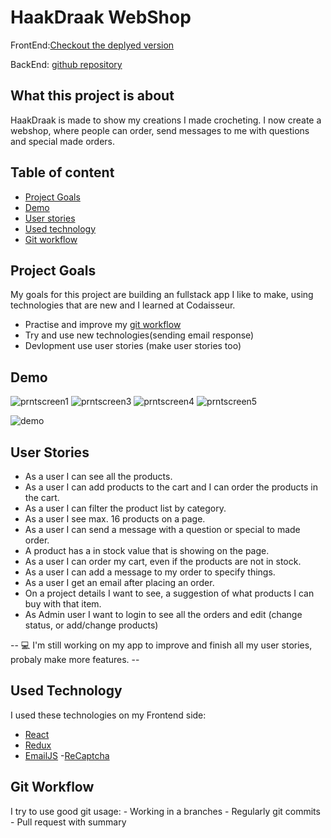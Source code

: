 # HaakDraak WebShop

FrontEnd:[Checkout the deplyed version](https://www.haakdraak.nl/Test)

BackEnd: [github repository](https://github.com/Mellieejj/Haakdraak-webshop-server)

## What this project is about

HaakDraak is made to show my creations I made crocheting. I now create a webshop, where people can order, send messages to me with questions and special made orders.

## Table of content

- [Project Goals](#project-goals)
- [Demo](#demo)
- [User stories](#user-stories)
- [Used technology](#used-technology)
- [Git workflow](#git-workflow)

## Project Goals

My goals for this project are building an fullstack app I like to make, using technologies that are new and I learned at Codaisseur. 

* Practise and improve my [git workflow](#git-workflow)
* Try and use new technologies(sending email response)
* Devlopment use user stories (make user stories too)

## Demo

![prntscreen1](https://user-images.githubusercontent.com/58489880/78262857-79f8ff80-7501-11ea-8ab7-8d9d2e1f8105.png)
![prntscreen3](https://user-images.githubusercontent.com/58489880/78263010-b167ac00-7501-11ea-94ec-9b5613ff2782.png)
![prntscreen4](https://user-images.githubusercontent.com/58489880/78263047-be849b00-7501-11ea-87ba-561dc3934342.png)
![prntscreen5](https://user-images.githubusercontent.com/58489880/78263079-c80e0300-7501-11ea-920f-177f74205028.png)

![demo](https://user-images.githubusercontent.com/58489880/78265507-d0b40880-7504-11ea-9c45-e054490de41b.gif)

## User Stories
* As a user I can see all the products.
* As a user I can add products to the cart and I can order the products in the cart.
* As a user I can filter the product list by category.
* As a user I see max. 16 products on a page.
* As a user I can send a message with a question or special to made order.
* A product has a in stock value that is showing on the page.
* As a user I can order my cart, even if the products are not in stock.
* As a user I can add a message to my order to specify things.
* As a user I get an email after placing an order.
* On a project details I want to see, a suggestion of what products I can buy with that item.
* As Admin user I want to login to see all the orders and edit (change status, or add/change products)

-- :computer: I'm still working on my app to improve and finish all my user stories, probaly make more features. --

## Used Technology

I used these technologies on my Frontend side: 

- [React](https://github.com/Mellieejj/Haakdraak-webshop-client/blob/master/src/App.js)
- [Redux](https://github.com/Mellieejj/Haakdraak-webshop-client/blob/master/src/reducers/products.js)
- [EmailJS](https://github.com/Mellieejj/Haakdraak-webshop-client/blob/master/src/components/ContactForm.js)
-[ReCaptcha](https://github.com/Mellieejj/Haakdraak-webshop-client/blob/master/src/components/ContactForm.js)


## Git Workflow

  I try to use good git usage:
    - Working in a branches
    - Regularly git commits
    - Pull request with summary
